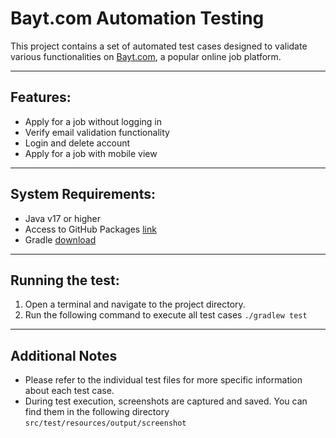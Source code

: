 # Bayt.com Automation Testing

This project contains a set of automated test cases designed to validate various functionalities on [Bayt.com](https://www.bayt.com/en/egypt/),
a popular online job platform.

---
## Features:
- Apply for a job without logging in
- Verify email validation functionality
- Login and delete account
- Apply for a job with mobile view

---
## System Requirements:
- Java v17 or higher
- Access to GitHub Packages [link]( https://docs.github.com/en/packages/working-with-a-github-packages-registry/working-with-the-apache-maven-registry)
- Gradle [download](https://gradle.org/install/)

---
## Running the test:
1. Open a terminal and navigate to the project directory.
2. Run the following command to execute all test cases `./gradlew test`

---

## Additional Notes
- Please refer to the individual test files for more specific information about each test case.
- During test execution, screenshots are captured and saved. You can find them in the following directory `src/test/resources/output/screenshot`


